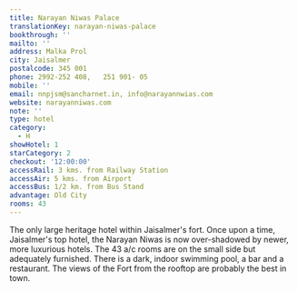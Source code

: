 ```yaml
---
title: Narayan Niwas Palace
translationKey: narayan-niwas-palace
bookthrough: ''
mailto: ''
address: Malka Prol
city: Jaisalmer
postalcode: 345 001
phone: 2992-252 408,   251 901- 05
mobile: ''
email: nnpjsm@sancharnet.in, info@narayannwias.com
website: narayanniwas.com
note: ''
type: hotel
category:
  - H
showHotel: 1
starCategory: 2
checkout: '12:00:00'
accessRail: 3 kms. from Railway Station
accessAir: 5 kms. from Airport
accessBus: 1/2 km. from Bus Stand
advantage: Old City
rooms: 43
---
```

The only large heritage hotel within Jaisalmer's fort. Once upon a time, Jaisalmer's top hotel, the Narayan Niwas is now over-shadowed by newer, more luxurious hotels. The 43 a/c rooms are on the small side but adequately furnished. There is a dark, indoor swimming pool, a bar and a restaurant. The views of the Fort from the rooftop are probably the best in town.